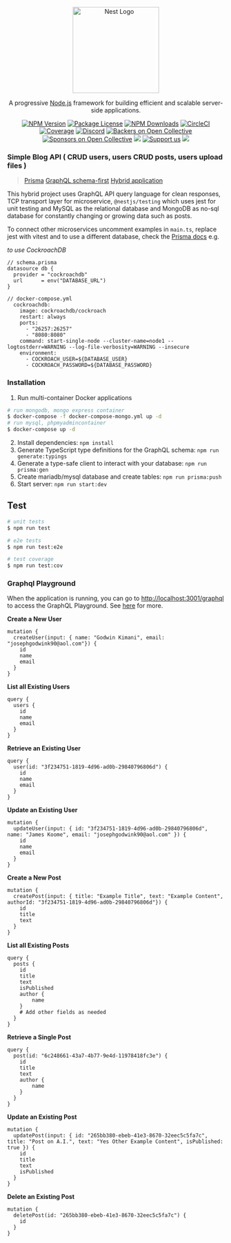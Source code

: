<p align="center">
  <a href="http://nestjs.com/" target="blank"><img src="https://nestjs.com/img/logo-small.svg" width="200" alt="Nest Logo" /></a>
</p>

[circleci-image]: https://img.shields.io/circleci/build/github/nestjs/nest/master?token=abc123def456
[circleci-url]: https://circleci.com/gh/nestjs/nest

  <p align="center">A progressive <a href="http://nodejs.org" target="_blank">Node.js</a> framework for building efficient and scalable server-side applications.</p>
    <p align="center">
<a href="https://www.npmjs.com/~nestjscore" target="_blank"><img src="https://img.shields.io/npm/v/@nestjs/core.svg" alt="NPM Version" /></a>
<a href="https://www.npmjs.com/~nestjscore" target="_blank"><img src="https://img.shields.io/npm/l/@nestjs/core.svg" alt="Package License" /></a>
<a href="https://www.npmjs.com/~nestjscore" target="_blank"><img src="https://img.shields.io/npm/dm/@nestjs/common.svg" alt="NPM Downloads" /></a>
<a href="https://circleci.com/gh/nestjs/nest" target="_blank"><img src="https://img.shields.io/circleci/build/github/nestjs/nest/master" alt="CircleCI" /></a>
<a href="https://coveralls.io/github/nestjs/nest?branch=master" target="_blank"><img src="https://coveralls.io/repos/github/nestjs/nest/badge.svg?branch=master#9" alt="Coverage" /></a>
<a href="https://discord.gg/G7Qnnhy" target="_blank"><img src="https://img.shields.io/badge/discord-online-brightgreen.svg" alt="Discord"/></a>
<a href="https://opencollective.com/nest#backer" target="_blank"><img src="https://opencollective.com/nest/backers/badge.svg" alt="Backers on Open Collective" /></a>
<a href="https://opencollective.com/nest#sponsor" target="_blank"><img src="https://opencollective.com/nest/sponsors/badge.svg" alt="Sponsors on Open Collective" /></a>
  <a href="https://paypal.me/kamilmysliwiec" target="_blank"><img src="https://img.shields.io/badge/Donate-PayPal-ff3f59.svg"/></a>
    <a href="https://opencollective.com/nest#sponsor"  target="_blank"><img src="https://img.shields.io/badge/Support%20us-Open%20Collective-41B883.svg" alt="Support us"></a>
  <a href="https://twitter.com/nestframework" target="_blank"><img src="https://img.shields.io/twitter/follow/nestframework.svg?style=social&label=Follow"></a>
</p>
  <!--[![Backers on Open Collective](https://opencollective.com/nest/backers/badge.svg)](https://opencollective.com/nest#backer)
  [![Sponsors on Open Collective](https://opencollective.com/nest/sponsors/badge.svg)](https://opencollective.com/nest#sponsor)-->

### Simple Blog API ( CRUD users, users CRUD posts, users upload files )

> [Prisma](https://docs.nestjs.com/recipes/prisma) [GraphQL schema-first](https://docs.nestjs.com/graphql/quick-start#schema-first) [Hybrid application](https://docs.nestjs.com/faq/hybrid-application)

This hybrid project uses GraphQL API query language for clean responses, TCP transport layer for microservice, `@nestjs/testing` which uses jest for unit testing and MySQL as the relational database and MongoDB as no-sql database for constantly changing or growing data such as posts. 

To connect other microservices uncomment examples in `main.ts`, replace jest with vitest and to use a different database, check the [Prisma docs](https://www.prisma.io/docs/getting-started) e.g.

*to use CockroachDB*

```
// schema.prisma
datasource db {
  provider = "cockroachdb"
  url      = env("DATABASE_URL")
}
```

```
// docker-compose.yml
  cockroachdb:
    image: cockroachdb/cockroach
    restart: always
    ports:
      - "26257:26257"
      - "8080:8080"
    command: start-single-node --cluster-name=node1 --logtostderr=WARNING --log-file-verbosity=WARNING --insecure
    environment:
      - COCKROACH_USER=${DATABASE_USER}
      - COCKROACH_PASSWORD=${DATABASE_PASSWORD}
```

### Installation

1. Run multi-container Docker applications 

```bash
# run mongodb, mongo express container
$ docker-compose -f docker-compose-mongo.yml up -d
# run mysql, phpmyadmincontainer
$ docker-compose up -d

```
2. Install dependencies: `npm install`
3. Generate TypeScript type definitions for the GraphQL schema: `npm run generate:typings`
4. Generate a type-safe client to interact with your database: `npm run prisma:gen`
5. Create mariadb/mysql database and create tables: `npm run prisma:push`
6. Start server: `npm run start:dev`

## Test

```bash
# unit tests
$ npm run test

# e2e tests
$ npm run test:e2e

# test coverage
$ npm run test:cov
```

### Graphql Playground

When the application is running, you can go to [http://localhost:3001/graphql](http://localhost:3001/graphql) to access the GraphQL Playground.  See [here](https://docs.nestjs.com/graphql/quick-start#playground) for more.


**Create a New User**

```
mutation {
  createUser(input: { name: "Godwin Kimani", email: "josephgodwink90@aol.com"}) {
    id
    name
    email
  }
}
```

**List all Existing Users**

```
query {
  users {
    id
    name
    email
  }
}
```

**Retrieve an Existing User**

```
query {
  user(id: "3f234751-1819-4d96-ad0b-29840796806d") {
    id
    name
    email
  }
}
```

**Update an Existing User**

```
mutation {
  updateUser(input: { id: "3f234751-1819-4d96-ad0b-29840796806d", name: "James Koome", email: "josephgodwink90@aol.com" }) {
    id
    name
    email
  }
}
```

**Create a New Post**

```
mutation {
  createPost(input: { title: "Example Title", text: "Example Content", authorId: "3f234751-1819-4d96-ad0b-29840796806d"}) {
    id
    title
    text
  }
}
```

**List all Existing Posts**

```
query {
  posts {
    id
    title
    text
    isPublished
    author { 
    	name
    }
    # Add other fields as needed
  }
}
```

**Retrieve a Single Post**

```
query {
  post(id: "6c248661-43a7-4b77-9e4d-11978418fc3e") {
    id
    title
    text
    author { 
    	name
    }
  }
}
```

**Update an Existing Post**

```
mutation {
  updatePost(input: { id: "265bb380-ebeb-41e3-8670-32eec5c5fa7c", title: "Post on A.I.", text: "Yes Other Example Content", isPublished: true }) {
    id
    title
    text
    isPublished
  }
}
```

**Delete an Existing Post**

```
mutation {
  deletePost(id: "265bb380-ebeb-41e3-8670-32eec5c5fa7c") {
    id
  }
}
```
